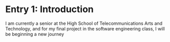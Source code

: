 <h1>Entry 1: Introduction</h1>

<p>I am currently a senior at the High School of Telecommunications Arts and Technology, and for my final project in the software engineering class, I will be beginning a new journey</p>